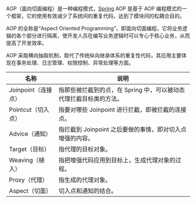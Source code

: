 AOP（面向切面编程）是一种编程模式，[Spring](http://c.biancheng.net/spring/) AOP 是基于 AOP 编程模式的一个框架，它的使用有效减少了系统间的重复代码，达到了模块间的松耦合目的。



AOP 的全称是“Aspect Oriented Programming”，即面向切面编程，它将业务逻辑的各个部分进行隔离，使开发人员在编写业务逻辑时可以专心于核心业务，从而提高了开发效率。



AOP 采取横向抽取机制，取代了传统纵向继承体系的重复性代码，其应用主要体现在事务处理、日志管理、权限控制、异常处理等方面。



| 名称                | 说明                                                         |
| ------------------- | ------------------------------------------------------------ |
| Joinpoint（连接点） | 指那些被拦截到的点，在 Spring 中，可以被动态代理拦截目标类的方法。 |
| Pointcut（切入点）  | 指要对哪些 Joinpoint 进行拦截，即被拦截的连接点。            |
| Advice（通知）      | 指拦截到 Joinpoint 之后要做的事情，即对切入点增强的内容。    |
| Target（目标）      | 指代理的目标对象。                                           |
| Weaving（植入）     | 指把增强代码应用到目标上，生成代理对象的过程。               |
| Proxy（代理）       | 指生成的代理对象。                                           |
| Aspect（切面）      | 切入点和通知的结合。                                         |